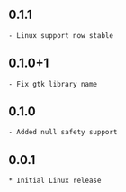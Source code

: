 ## 0.1.1
    - Linux support now stable
## 0.1.0+1
    - Fix gtk library name
## 0.1.0
    - Added null safety support
## 0.0.1

    * Initial Linux release